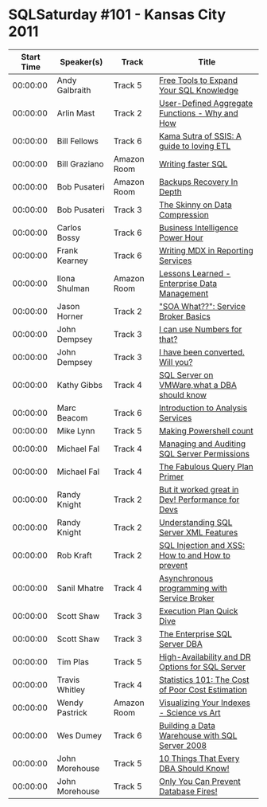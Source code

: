 # SQLSaturday #101 - Kansas City 2011
Start Time|Speaker(s)|Track|Title
---|---|---|---
00:00:00|Andy Galbraith|Track 5|[Free Tools to Expand Your SQL Knowledge](28731.md)
00:00:00|Arlin Mast|Track 2|[User-Defined Aggregate Functions - Why and How](28859.md)
00:00:00|Bill Fellows|Track 6|[Kama Sutra of SSIS: A guide to loving ETL](29045.md)
00:00:00|Bill Graziano|Amazon Room|[Writing faster SQL](29060.md)
00:00:00|Bob Pusateri|Amazon Room|[Backups  Recovery In Depth](29119.md)
00:00:00|Bob Pusateri|Track 3|[The Skinny on Data Compression](29125.md)
00:00:00|Carlos Bossy|Track 6|[Business Intelligence Power Hour](29418.md)
00:00:00|Frank Kearney|Track 6|[Writing MDX in Reporting Services](30211.md)
00:00:00|Ilona Shulman|Amazon Room|[Lessons Learned - Enterprise Data Management](30361.md)
00:00:00|Jason Horner|Track 2|["SOA What??": Service Broker Basics](30507.md)
00:00:00|John Dempsey|Track 3|[ I can use Numbers for that?](30854.md)
00:00:00|John Dempsey|Track 3|[I have been converted. Will you?](30855.md)
00:00:00|Kathy  Gibbs|Track 4|[SQL Server on VMWare,what a DBA should know](31208.md)
00:00:00|Marc Beacom|Track 6|[Introduction to Analysis Services](31558.md)
00:00:00|Mike Lynn|Track 5|[Making Powershell count](31775.md)
00:00:00|Michael Fal|Track 4|[Managing and Auditing SQL Server Permissions](31820.md)
00:00:00|Michael Fal|Track 4|[The Fabulous Query Plan Primer](31821.md)
00:00:00|Randy Knight|Track 2|[But it worked great in Dev!  Performance for Devs](32394.md)
00:00:00|Randy Knight|Track 2|[Understanding SQL Server XML Features  ](32395.md)
00:00:00|Rob Kraft|Track 2|[SQL Injection and XSS: How to and How to prevent](32555.md)
00:00:00|Sanil Mhatre|Track 4|[Asynchronous programming with Service Broker](32776.md)
00:00:00|Scott Shaw|Track 3|[Execution Plan Quick Dive](32976.md)
00:00:00|Scott Shaw|Track 3|[The Enterprise SQL Server DBA](32977.md)
00:00:00|Tim Plas|Track 5|[High-Availability and DR Options for SQL Server](33578.md)
00:00:00|Travis Whitley|Track 4|[Statistics 101: The Cost of Poor Cost Estimation](33776.md)
00:00:00|Wendy Pastrick|Amazon Room|[Visualizing Your Indexes - Science vs Art](33891.md)
00:00:00|Wes Dumey|Track 6|[Building a Data Warehouse with SQL Server 2008](34486.md)
00:00:00|John Morehouse|Track 5|[10 Things That Every DBA Should Know!](34816.md)
00:00:00|John Morehouse|Track 5|[Only You Can Prevent Database Fires!](34817.md)

